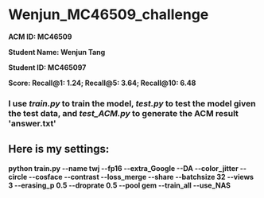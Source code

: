 # Wenjun_MC46509_challenge

**ACM ID: MC46509**

**Student Name: Wenjun Tang**

**Student ID: MC465097**

**Score: Recall@1: 1.24; Recall@5: 3.64; Recall@10: 6.48**

### I use _train.py_ to train the model, _test.py_ to test the model given the test data, and _test_ACM.py_ to generate the ACM result 'answer.txt'

## Here is my settings:

**python train.py --name twj --fp16 --extra_Google --DA --color_jitter --circle --cosface --contrast --loss_merge --share --batchsize 32 --views 3 --erasing_p 0.5 --droprate 0.5 --pool gem --train_all --use_NAS**

